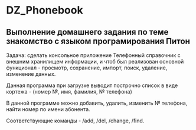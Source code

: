 # DZ_Phonebook

## Выполнение домашнего задания по теме знакомство с языком програмирования Питон

Задача: сделать консольное приложение Телефонный справочник с внешним хранилищем информации, и чтоб был реализован основной функционал - просмотр, сохранение, импорт, поиск, удаление, изменение данных.

Данная программа при загрузке выводит построчно список в виде кортежа - (номер №, имя, фамилия, № телефона)

В данной программе можно добавить, удалить, изменить № телефона, найти номер по имени абонента.

Соответствующие команды - /add, /del, /change, /find.
